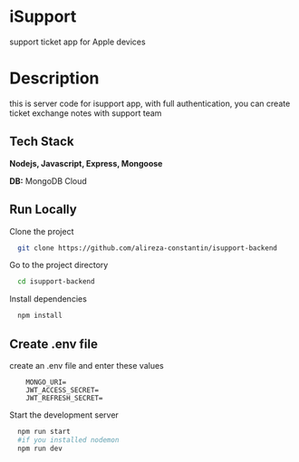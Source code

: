 # iSupport  
support ticket app for Apple devices


# Description
this is server code for isupport app, with full authentication, you can create ticket exchange notes with support team

<!-- ## Demo

https://votey-one.vercel.app/ -->

## Tech Stack

**Nodejs, Javascript, Express, Mongoose**

**DB:** MongoDB Cloud

## Run Locally

Clone the project

```bash
  git clone https://github.com/alireza-constantin/isupport-backend
```

Go to the project directory

```bash
  cd isupport-backend
```

Install dependencies

```bash
  npm install
```

## Create .env file

create an .env file and enter these values

```code
    MONGO_URI=
    JWT_ACCESS_SECRET=
    JWT_REFRESH_SECRET=
```

Start the development server

```bash
  npm run start 
  #if you installed nodemon
  npm run dev
```
